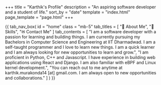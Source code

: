 +++
title = "Karthik's Profile"
description = "An aspiring software developer and a student of life."
sort_by = "date"
template = "index.html"
page_template = "page.html"
+++


{{ tab_nav_box(
        id = "home"
        class = "mb-5"
        tab_titles = [
            "👋 About Me",
            "📝 Skills",
            "✉ Contact Me"
        ]
        tab_contents = [
            "I am a software developer with a passion for learning and building things. I am currently pursuing my Bachelors in Computer Science and Engineering at IIT Dharmadwad. I am a self-taught programmer and I love to learn new things. I am a quick learner and I am always looking for new opportunities to learn and grow.",
            "I am proficient in Python, C++ and Javascript. I have experience in building web applications using React and Django. I am also familiar with eBPF and Linux kernel development.",
            "You can reach out to me anytime at karthik.murakonda14 [at] gmail.com. I am always open to new opportunities and collaborations."
        ]
    )
}}

<!-- ## Patrocinio

[![Liberapay](https://img.shields.io/badge/Financia%20mi%20trabajo-F6C915?style=flat&logo=liberapay&logoColor=ffffff "Finance my work")](https://liberapay.com/gersonbenavides/donate)  [![PayPal](https://img.shields.io/badge/Realiza%20una%20donación-00457C?style=flat&logo=paypal "Make a donation")](https://paypal.me/gersonbdev?country.x=CO&locale.x=es_XC)
 -->
